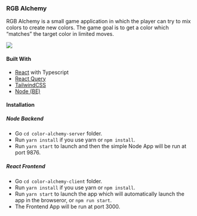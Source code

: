### RGB Alchemy 

RGB Alchemy is a small game application in which the player can try to mix colors to create new colors. The game goal is to get a color which “matches” the target color in limited moves.

![](https://i.imgur.com/Kh9vNua.gif)

#### Built With

- [React](https://reactjs.org/) with Typescript
- [React Query](https://react-query-v3.tanstack.com/)
- [TailwindCSS](https://tailwindcss.com/)
- [Node (BE)](https://nodejs.org/en/)

#### Installation

##### Node Backend

- Go `cd color-alchemy-server` folder.
- Run `yarn install` if you use yarn or `npm install`.
- Run `yarn start` to launch and then the simple Node App will be run at port 9876.

##### React Frontend

- Go `cd color-alchemy-client` folder.
- Run `yarn install` if you use yarn or `npm install`.
- Run `yarn start` to launch the app which will automatically launch the app in the browseror, or `npm run start`.
- The Frontend App will be run at port 3000.
